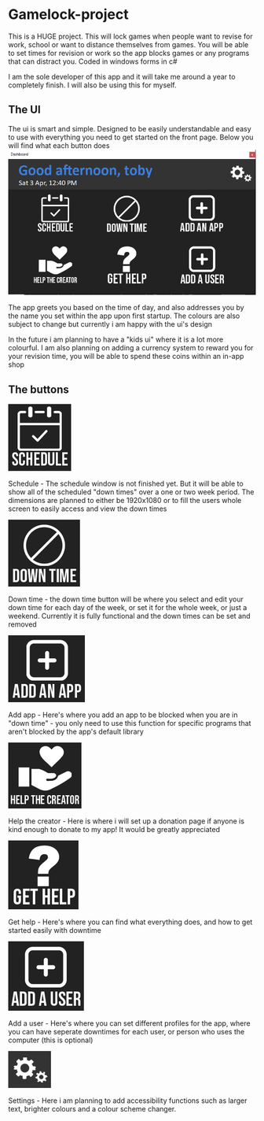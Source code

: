 # Gamelock-project
This is a HUGE project. This will lock games when people want to revise for work, school or want to distance themselves from games. You will be able to set times for revision or work so the app blocks games or any programs that can distract you. Coded in windows forms in c#

I am the sole developer of this app and it will take me around a year to completely finish. I will also be using this for myself.

## The UI
The ui is smart and simple. Designed to be easily understandable and easy to use with everything you need to get started on the front page. Below you will find what each button does
![](image/ui.png)

The app greets you based on the time of day, and also addresses you by the name you set within the app upon first startup. The colours are also subject to change but currently i am happy with the ui's design

In the future i am planning to have a "kids ui" where it is a lot more colourful. I am also planning on adding a currency system to reward you for your revision time, you will be able to spend these coins within an in-app shop

## The buttons

![](image/schedulebutton.png)

Schedule - The schedule window is not finished yet. But it will be able to show all of the scheduled "down times" over a one or two week period. The dimensions are planned to either be 1920x1080 or to fill the users whole screen to easily access and view the down times

![](image/downtimebutton.png)

Down time - the down time button will be where you select and edit your down time for each day of the week, or set it for the whole week, or just a weekend. Currently it is fully functional and the down times can be set and removed

![](image/addappbutton.png)

Add app - Here's where you add an app to be blocked when you are in "down time" - you only need to use this function for specific programs that aren't blocked by the app's default library

![](image/helpcreatorbutton.png)

Help the creator - Here is where i will set up a donation page if anyone is kind enough to donate to my app! It would be greatly appreciated

![](image/gethelpbutton.png)

Get help - Here's where you can find what everything does, and how to get started easily with downtime

![](image/adduserbutton.png)

Add a user - Here's where you can set different profiles for the app, where you can have seperate downtimes for each user, or person who uses the computer (this is optional)

![](image/settingsbutton.png)

Settings - Here i am planning to add accessibility functions such as larger text, brighter colours and a colour scheme changer.
